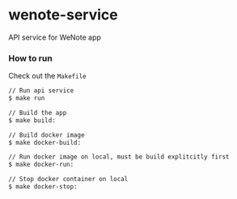 # wenote-service
API service for WeNote app

### How to run
Check out the `Makefile`

```bash
// Run api service
$ make run

// Build the app
$ make build:

// Build docker image
$ make docker-build:

// Run docker image on local, must be build explitcitly first
$ make docker-run:

// Stop docker container on local
$ make docker-stop:
```
